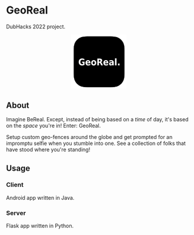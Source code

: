 # GeoReal

DubHacks 2022 project.

<p align="center">
  <img width="150px" src="./images/georeal-logo.png">
</p>

## About

Imagine BeReal. Except, instead of being based on a _time_ of day, it's based on the _space_ you're in! Enter: GeoReal.

Setup custom geo-fences around the globe and get prompted for an impromptu selfie when you stumble into one. See a collection of folks that have stood where you're standing!

## Usage

### Client

Android app written in Java.

### Server

Flask app written in Python.
